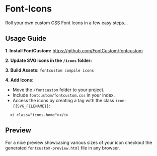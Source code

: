 # Font-Icons
Roll your own custom CSS Font Icons in a few easy steps...

## Usage Guide
**1. Install FontCustom:** https://github.com/FontCustom/fontcustom

**2. Update SVG icons in the `/icons` folder:**

**3. Build Assets:** `fontcustom compile icons`

**4. Add Icons:**
- Move the `/fontcustom` folder to your project.
- Include `fontcustom/fontcustom.css` in your index.
- Access the icons by creating a tag with the class `icon-{{SVG_FILENAME}}`:
```
  <i class="icons-home"></i>
```

## Preview
For a nice preview showcasing various sizes of your icon checkout the generated `fontcustom-preview.html` file in any browser.
